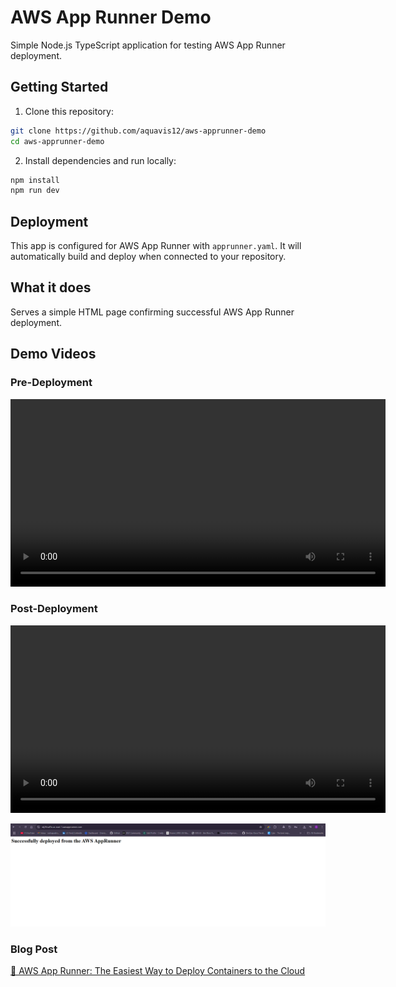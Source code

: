 # AWS App Runner Demo

Simple Node.js TypeScript application for testing AWS App Runner deployment.

## Getting Started

1. Clone this repository:
```bash
git clone https://github.com/aquavis12/aws-apprunner-demo
cd aws-apprunner-demo
```

2. Install dependencies and run locally:
```bash
npm install
npm run dev
```



## Deployment

This app is configured for AWS App Runner with `apprunner.yaml`. It will automatically build and deploy when connected to your repository.

## What it does

Serves a simple HTML page confirming successful AWS App Runner deployment.

## Demo Videos

### Pre-Deployment
<video width="600" controls>
  <source src="https://apprunner-demo-videos-2025.s3.us-east-1.amazonaws.com/app-runner-demo.mp4" type="video/mp4">
  [📹 Download Demo Video - Setup and Configuration](https://apprunner-demo-videos-2025.s3.us-east-1.amazonaws.com/app-runner-demo.mp4)
</video>

### Post-Deployment
<video width="600" controls>
  <source src="https://apprunner-demo-videos-2025.s3.us-east-1.amazonaws.com/app-runner-demo-1.mp4" type="video/mp4">
  [📹 Download Demo Video - Running Application](https://apprunner-demo-videos-2025.s3.us-east-1.amazonaws.com/app-runner-demo-1.mp4)
</video>

![Final Output](demo_images/app-runner-demo-ss.png)

### Blog Post
[📖 AWS App Runner: The Easiest Way to Deploy Containers to the Cloud](https://dev.to/aws-builders/aws-app-runner-the-easiest-way-to-deploy-containers-to-the-cloud-5fbf)